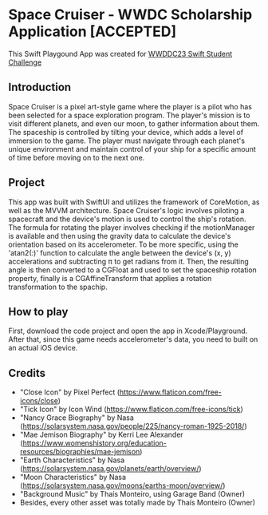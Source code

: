 # Space Cruiser - WWDC Scholarship Application [ACCEPTED] 

This Swift Playgound App was created for <a href="https://developer.apple.com/wwdc23/swift-student-challenge/">WWDDC23 Swift Student Challenge</a>

## Introduction

Space Cruiser is a pixel art-style game where the player is a pilot who has been selected for a space exploration program. The player's mission is to visit different planets, and even our moon, to gather information about them. The spaceship is controlled by tilting your device, which adds a level of immersion to the game. The player must navigate through each planet's unique environment and maintain control of your ship for a specific amount of time before moving on to the next one.

## Project

This app was built with SwiftUI and utilizes the framework of CoreMotion, as well as the MVVM architecture. Space Cruiser's logic involves piloting a spacecraft and the device's motion is used to control the ship's rotation. The formula for rotating the player involves checking if the motionManager is available and then using the gravity data to calculate the device's orientation based on its accelerometer. To be more specific, using the 'atan2(_:_)' function to calculate the angle between the device's (x, y) accelerations and subtracting π to get radians from it. Then, the resulting angle is then converted to a CGFloat and used to set the spaceship rotation property, finally is a CGAffineTransform that applies a rotation transformation to the spachip.  
   
## How to play

First, download the code project and open the app in Xcode/Playground. After that, since this game needs accelerometer's data, you need to built on an actual iOS device.

## Credits
- "Close Icon" by Pixel Perfect (https://www.flaticon.com/free-icons/close)
- "Tick Icon" by Icon Wind (https://www.flaticon.com/free-icons/tick)
- "Nancy Grace Biography" by Nasa (https://solarsystem.nasa.gov/people/225/nancy-roman-1925-2018/)
- "Mae Jemison Biography" by Kerri Lee Alexander (https://www.womenshistory.org/education-resources/biographies/mae-jemison)
- "Earth Characteristics" by Nasa (https://solarsystem.nasa.gov/planets/earth/overview/)
- "Moon Characteristics" by Nasa (https://solarsystem.nasa.gov/moons/earths-moon/overview/)
- "Background Music" by Thaís Monteiro, using Garage Band (Owner)
-  Besides, every other asset was totally made by Thaís Monteiro (Owner)
